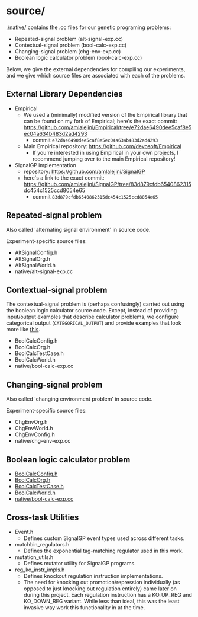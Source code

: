 # source/

[./native/](./native/) contains the .cc files for our genetic programing problems:

- Repeated-signal problem (alt-signal-exp.cc)
- Contextual-signal problem (bool-calc-exp.cc)
- Changing-signal problem (chg-env-exp.cc)
- Boolean logic calculator problem (bool-calc-exp.cc)

Below, we give the external dependencies for compiling our experiments, and we give which source files are associated with each of the problems.

## External Library Dependencies

- Empirical
  - We used a (minimally) modified version of the Empirical library that can be found on my fork of Empirical; here's the exact commit: <https://github.com/amlalejini/Empirical/tree/e72dae6490dee5caf8e5ec04a634b483d2ad4293>
    - commit `e72dae6490dee5caf8e5ec04a634b483d2ad4293`
  - Main Empirical repository: <https://github.com/devosoft/Empirical>
    - If you're interested in using Empirical in your own projects, I recommend jumping over to the main Empirical repository!
- SignalGP implementation
  - repository: <https://github.com/amlalejini/SignalGP>
  - here's a link to the exact commit: <https://github.com/amlalejini/SignalGP/tree/83d879cfdb6540862315dc454c1525ccd8054e65>
    - commit `83d879cfdb6540862315dc454c1525ccd8054e65`

## Repeated-signal problem

Also called 'alternating signal environment' in source code.

Experiment-specific source files:

- AltSignalConfig.h
- AltSignalOrg.h
- AltSignalWorld.h
- native/alt-signal-exp.cc

## Contextual-signal problem

The contextual-signal problem is (perhaps confusingly) carried out using the boolean logic calculator source code. Except, instead of providing input/output examples that describe calculator problems, we configure categorical output (`CATEGORICAL_OUTPUT`) and provide examples that look more like [this](../experiments/2020-11-27-context-sig/hpcc/examples_S4.csv).

- BoolCalcConfig.h
- BoolCalcOrg.h
- BoolCalcTestCase.h
- BoolCalcWorld.h
- native/bool-calc-exp.cc

## Changing-signal problem

Also called 'changing environment problem' in source code.

Experiment-specific source files:

- ChgEnvOrg.h
- ChgEnvWorld.h
- ChgEnvConfig.h
- native/chg-env-exp.cc

## Boolean logic calculator problem

- [BoolCalcConfig.h](./BoolCalcConfig.h)
- [BoolCalcOrg.h](./BoolCalcOrg.h)
- [BoolCalcTestCase.h](./BoolCalcTestCase.h)
- [BoolCalcWorld.h](./BoolCalcWorld.h)
- [native/bool-calc-exp.cc](./native/bool-calc-exp.cc)

## Cross-task Utilities

- Event.h
  - Defines custom SignalGP event types used across different tasks.
- matchbin_regulators.h
  - Defines the exponential tag-matching regulator used in this work.
- mutation_utils.h
  - Defines mutator utility for SignalGP programs.
- reg_ko_instr_impls.h
  - Defines knockout regulation instruction implementations.
  - The need for knocking out promotion/repression individually (as opposed to just knocking out regulation
    entirely) came later on during this project. Each regulation instruction has a KO_UP_REG and KO_DOWN_REG
    variant. While less than ideal, this was the least invasive way work this functionality in at the
    time.
